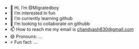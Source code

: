 - 👋 Hi, I’m @Migratedboy
- 👀 I’m interested in fun
- 🌱 I’m currently learning github
- 💞️ I’m looking to collaborate on githubb
- 📫 How to reach me my email is chandyash630@gmail.com
- 😄 Pronouns: ...
- ⚡ Fun fact: ...

<!---
Migratedboy/Migratedboy is a ✨ special ✨ repository because its `README.md` (this file) appears on your GitHub profile.
You can click the Preview link to take a look at your changes.
--->
